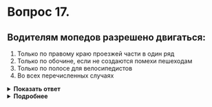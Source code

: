 # Вопрос 17.

## Водителям мопедов разрешено двигаться:

1. Только по правому краю проезжей части в один ряд
2. Только по обочине, если не создаются помехи пешеходам
3. Только по полосе для велосипедистов
4. Во всех перечисленных случаях

<details>
<summary><b>Показать ответ</b></summary>
Правильный ответ: 4
</details>
<details>
<summary><b>Подробнее</b></summary>
Водителям мопедов разрешено двигаться во всех перечисленных случаях.
(Пункт 24.7 ПДД)
</details>
